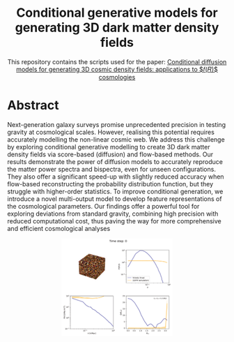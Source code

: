 <h1 align="center"> Conditional generative models for generating 3D dark matter density fields </h1>
<p align="center">
  This repository contains the scripts used for the paper: <a href="https://arxiv.org/abs/2502.17087" target="_blank"> Conditional diffusion models for generating 3D cosmic density fields:
applications to $𝑓(𝑅)$ cosmologies </a>
</p>
<h1 align="left"> Abstract </h1>
Next-generation galaxy surveys promise unprecedented precision in testing gravity at cosmological scales. However, realising this potential requires accurately modelling the non-linear cosmic web. We address this challenge by exploring conditional generative modelling to create 3D dark matter density fields via score-based (diffusion) and flow-based methods. Our results demonstrate the power of diffusion models to accurately reproduce the matter power spectra and bispectra, even for unseen configurations. They also offer a significant speed-up with slightly reduced accuracy when flow-based reconstructing the probability distribution function, but they struggle with higher-order statistics. To improve conditional generation, we introduce a novel multi-output model to develop feature representations of the cosmological parameters. Our findings offer a powerful tool for exploring deviations from standard gravity, combining high precision with reduced computational cost, thus paving the way for more comprehensive and efficient cosmological analyses
<p align="center">
<kbd>
  <img src="gif-maker.gif" alt="Example GIF" style="border: 1px solid white; " width="50%" height="50%">
</kbd>
</p>
